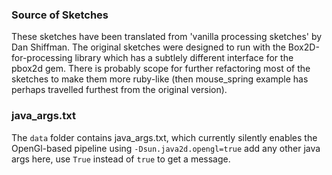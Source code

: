 ### Source of Sketches

These sketches have been translated from 'vanilla processing sketches' by Dan Shiffman.  The original sketches were designed to run with the Box2D-for-processing library which has a subtlely different interface for the pbox2d gem. There is probably scope for further refactoring most of the sketches to make them more ruby-like (then mouse_spring example has perhaps travelled furthest from the original version).   


### java_args.txt

The `data` folder contains java_args.txt, which currently silently enables the OpenGl-based pipeline using `-Dsun.java2d.opengl=true` add any other java args here, use `True` instead of `true` to get a message.
